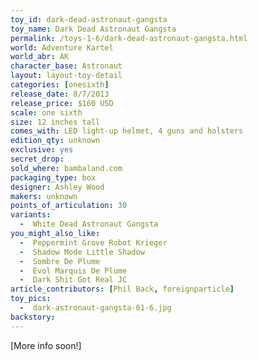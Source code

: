 ```yaml
---
toy_id: dark-dead-astronaut-gangsta
toy_name: Dark Dead Astronaut Gangsta
permalink: /toys-1-6/dark-dead-astronaut-gangsta.html
world: Adventure Kartel
world_abr: AK
character_base: Astronaut
layout: layout-toy-detail
categories: [onesixth]
release_date: 8/7/2013
release_price: $160 USD
scale: one sixth
size: 12 inches tall
comes_with: LED light-up helmet, 4 guns and holsters
edition_qty: unknown
exclusive: yes
secret_drop:
sold_where: bambaland.com
packaging_type: box
designer: Ashley Wood
makers: unknown
points_of_articulation: 30
variants: 
  -  White Dead Astronaut Gangsta
you_might_also_like:
  -  Peppermint Grove Robot Krieger
  -  Shadow Mode Little Shadow
  -  Sombre De Plume
  -  Evol Marquis De Plume
  -  Dark Shit Got Real JC
article_contributors: [Phil Back, foreignparticle]
toy_pics:
  -  dark-astronaut-gangsta-01-6.jpg
backstory:
---
```

[More info soon!]